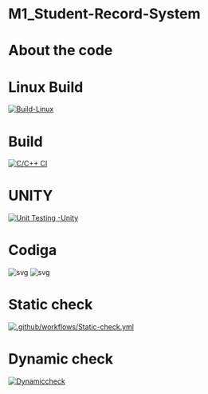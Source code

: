 # M1_Student-Record-System

# About the code

# Linux Build

[![Build-Linux](https://github.com/cvnjaideep/M1_Student-Record-System/actions/workflows/Build-Linux.yml/badge.svg)](https://github.com/cvnjaideep/M1_Student-Record-System/actions/workflows/Build-Linux.yml)

# Build

[![C/C++ CI](https://github.com/cvnjaideep/M1_Student-Record-System/actions/workflows/c-cpp.yml/badge.svg)](https://github.com/cvnjaideep/M1_Student-Record-System/actions/workflows/c-cpp.yml)

# UNITY

[![Unit Testing -Unity](https://github.com/cvnjaideep/M1_Student-Record-System/actions/workflows/unity.yml/badge.svg)](https://github.com/cvnjaideep/M1_Student-Record-System/actions/workflows/unity.yml)


# Codiga

![svg](https://user-images.githubusercontent.com/98863647/156732936-42e62479-aac9-41e5-937d-143fc15f95b9.svg)
![svg](https://user-images.githubusercontent.com/98863647/156733024-76f84b5d-02e1-4397-91d7-779dd821564e.svg)




# Static check

[![.github/workflows/Static-check.yml](https://github.com/cvnjaideep/M1_Student-Record-System/actions/workflows/Static-check.yml/badge.svg)](https://github.com/cvnjaideep/M1_Student-Record-System/actions/workflows/Static-check.yml)

# Dynamic check

[![Dynamiccheck](https://github.com/cvnjaideep/M1_Student-Record-System/actions/workflows/Dynamic-check.yml/badge.svg)](https://github.com/cvnjaideep/M1_Student-Record-System/actions/workflows/Dynamic-check.yml)
